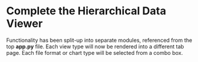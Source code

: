 # Complete the Hierarchical Data Viewer

Functionality has been split-up into separate modules, referenced from the top **app.py** file. Each view type will now be rendered into a different tab page. Each file format or chart type will be selected from a combo box.